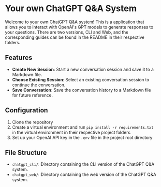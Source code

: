 # Your own ChatGPT Q&A System

Welcome to your own ChatGPT Q&A system! This is a application that allows you to interact with OpenAI's GPT models to generate responses to your questions. There are two versions, CLI and Web, and the corresponding guides can be found in the README in their respective folders.

## Features

- **Create New Session**: Start a new conversation session and save it to a Markdown file.
- **Choose Existing Session**: Select an existing conversation session to continue the conversation.
- **Save Conversation**: Save the conversation history to a Markdown file for future reference.

## Configuration

1. Clone the repository
2. Create a virtual environment and run `pip install -r requirements.txt` in the virtual environment in their respective project folders.
3. Set up your OpenAI API key in the `.env` file in the project root directory

## File Structure

* `chatgpt_cli/`:  Directory containing the CLI version of the ChatGPT Q&A system.
* `chatgpt_web/`:  Directory containing the web version of the ChatGPT Q&A system.
